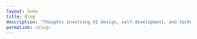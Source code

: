 ```yaml
---
layout: home
title: Blog
description: "Thoughts involving UI design, self-development, and technical tricks."
permalink: /blog/
---
```

